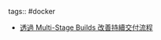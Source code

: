 tags:: #docker

- [透過 Multi-Stage Builds 改善持續交付流程](https://tachingchen.com/tw/blog/docker-multi-stage-builds/)